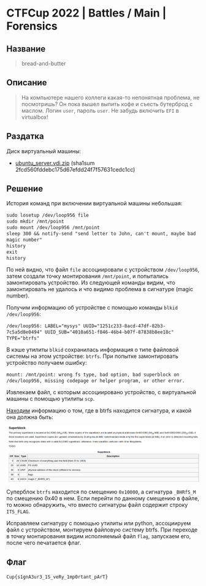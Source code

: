 # CTFCup 2022 | Battles / Main | Forensics

## Название

> bread-and-butter

## Описание

> На компьютере нашего коллеги какая-то непонятная проблема, не посмотришь? Он пока вышел выпить кофе и съесть бутерброд с маслом.
> Логин `user`, пароль `user`. Не забудь включить `EFI` в virtualbox!

## Раздатка

Диск виртуальный машины:

* [ubuntu_server.vdi.zip](https://drive.google.com/file/d/1ezMcMvnbFXJl5QHMmhOWEXNmlZlVrNVd/view?usp=sharing) (sha1sum 2fcd560fddebc175d67efdd24f7f57631cedc1cc)

## Решение

История команд при включении виртуальной машины небольшая:

```
sudo losetup /dev/loop956 file
sudo mkdir /mnt/point
sudo mount /dev/loop956 /mnt/point
sleep 300 && notify-send "send letter to John, can't mount, maybe bad magic number"
history
exit
history
```

По ней видно, что файл `file` ассоциировали с устройством `/dev/loop956`, затем создали точку монтирования `/mnt/point`,
и попытались замонтировать устройство. Из следующей команды видим, что замонтировать не удалось и что видимо проблема в сигнатуре (magic number). 

Получим информацию об устройстве с помощью команды `blkid /dev/loop956`:

```
/dev/loop956: LABEL="mysys" UUID="1251c233-8acd-47df-82b3-7c5a5d8e0494" UUID_SUB="4010a651-f846-46b4-b07f-87838b8ee18c" TYPE="btrfs"
```

В кэше утилиты `blkid` сохранилась информация о типе файловой системы на этом устройстве: `btrfs`. При попытке замонтировать устройство получаем ошибку:

```
mount: /mnt/point: wrong fs type, bad option, bad superblock on /dev/loop956, missing codepage or helper program, or other error.
```

Извлекаем файл, с которым ассоциировано устройство, с виртуальной машины с помощью утилиты `scp`.

[Находим](https://btrfs.wiki.kernel.org/index.php/On-disk_Format) информацию о том, где в btrfs находится сигнатура, и какой она должна быть:

![](./images/superblock.png)

Суперблок `btrfs` находится по смещению `0x10000`, а сигнатура `_BHRfS_M` по смещению 0x40 в нем. Если перейти по данному смещению в файле, то можно обнаружить, что вместо сигнатуры файл содержит строку `ITS_FLAG`. 

Исправляем сигнатуру с помощью утилиты или python, ассоциируем файл с устройством, монтируем файловую систему btrfs. При переходе в точку монтирования видим исполняемый файл `flag`, запускаем его, после чего печатается флаг. 

## Флаг

```
Cup{s1gnA3ur3_1S_veRy_1mp0rtant_pArT}
```
